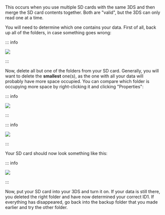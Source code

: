 This occurs when you use multiple SD cards with the same 3DS and then merge the SD card contents together. Both are "valid", but the 3DS can only read one at a time.

You will need to determine which one contains your data. First of all, back up all of the folders, in case something goes wrong:

::: info

![](/images/screenshots/troubleshooting/backup-id1.png)

:::

Now, delete all but one of the folders from your SD card. Generally, you will want to delete the **smallest** one(s), as the one with all your data will probably have more space occupied. You can compare which folder is occupying more space by right-clicking it and clicking "Properties":

::: info

![](/images/screenshots/troubleshooting/rightclick-properties.png)

:::

::: info

![](/images/screenshots/troubleshooting/compare-id1.png)

:::

Your SD card should now look something like this:

::: info

![](/images/screenshots/troubleshooting/correct-id1.png)

:::

Now, put your SD card into your 3DS and turn it on. If your data is still there, you deleted the right folder and have now determined your correct ID1. If everything has disappeared, go back into the backup folder that you made earlier and try the other folder.